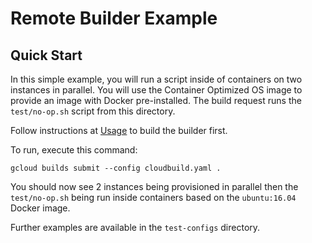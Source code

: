 # Remote Builder Example

## Quick Start

In this simple example, you will run a script inside of containers on two instances in
parallel. You will use the Container Optimized OS image to provide an image with Docker
pre-installed. The build request runs the `test/no-op.sh` script from this directory.

Follow instructions at [Usage](https://github.com/GoogleCloudPlatform/cloud-builders-community/tree/master/remote-builder#usage) to build the builder first.

To run, execute this command:

```shell
gcloud builds submit --config cloudbuild.yaml .
```

You should now see 2 instances being provisioned in parallel then the `test/no-op.sh` being
run inside containers based on the `ubuntu:16.04` Docker image.

Further examples are available in the `test-configs` directory.

